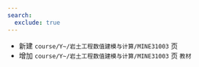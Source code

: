 ```yaml
---
search:
  exclude: true
---
```


- 新建 `course/Y~/岩土工程数值建模与计算/MINE31003` 页
- 增加 `course/Y~/岩土工程数值建模与计算/MINE31003` 页 `教材`